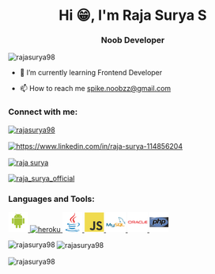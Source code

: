 <h1 align="center">Hi 😁, I'm Raja Surya S</h1>

<h3 align="center">Noob Developer</h3>

<p align="left"> <img src="https://komarev.com/ghpvc/?username=rajasurya98&label=Profile%20views&color=0e75b6&style=flat" alt="rajasurya98" /> </p>

- 🌱 I’m currently learning Frontend Developer

- 📫 How to reach me spike.noobzz@gmail.com

<h3 align="left">Connect with me:</h3>

<p align="left">

<a href="https://twitter.com/rajasurya98" target="blank"><img align="center" src="https://raw.githubusercontent.com/rahuldkjain/github-profile-readme-generator/master/src/images/icons/Social/twitter.svg" alt="rajasurya98" height="30" width="40" /></a>

<a href="https://linkedin.com/in/https://www.linkedin.com/in/raja-surya-114856204" target="blank"><img align="center" src="https://raw.githubusercontent.com/rahuldkjain/github-profile-readme-generator/master/src/images/icons/Social/linked-in-alt.svg" alt="https://www.linkedin.com/in/raja-surya-114856204" height="30" width="40" /></a>

<a href="https://fb.com/raja surya" target="blank"><img align="center" src="https://raw.githubusercontent.com/rahuldkjain/github-profile-readme-generator/master/src/images/icons/Social/facebook.svg" alt="raja surya" height="30" width="40" /></a>

<a href="https://instagram.com/raja_surya_official" target="blank"><img align="center" src="https://raw.githubusercontent.com/rahuldkjain/github-profile-readme-generator/master/src/images/icons/Social/instagram.svg" alt="raja_surya_official" height="30" width="40" /></a>

</p>

<h3 align="left">Languages and Tools:</h3>

<p align="left"> <a href="https://developer.android.com" target="_blank" rel="noreferrer"> <img src="https://raw.githubusercontent.com/devicons/devicon/master/icons/android/android-original-wordmark.svg" alt="android" width="40" height="40"/> </a> <a href="https://heroku.com" target="_blank" rel="noreferrer"> <img src="https://www.vectorlogo.zone/logos/heroku/heroku-icon.svg" alt="heroku" width="40" height="40"/> </a> <a href="https://www.java.com" target="_blank" rel="noreferrer"> <img src="https://raw.githubusercontent.com/devicons/devicon/master/icons/java/java-original.svg" alt="java" width="40" height="40"/> </a> <a href="https://developer.mozilla.org/en-US/docs/Web/JavaScript" target="_blank" rel="noreferrer"> <img src="https://raw.githubusercontent.com/devicons/devicon/master/icons/javascript/javascript-original.svg" alt="javascript" width="40" height="40"/> </a> <a href="https://www.mysql.com/" target="_blank" rel="noreferrer"> <img src="https://raw.githubusercontent.com/devicons/devicon/master/icons/mysql/mysql-original-wordmark.svg" alt="mysql" width="40" height="40"/> </a> <a href="https://www.oracle.com/" target="_blank" rel="noreferrer"> <img src="https://raw.githubusercontent.com/devicons/devicon/master/icons/oracle/oracle-original.svg" alt="oracle" width="40" height="40"/> </a> <a href="https://www.php.net" target="_blank" rel="noreferrer"> <img src="https://raw.githubusercontent.com/devicons/devicon/master/icons/php/php-original.svg" alt="php" width="40" height="40"/> </a> </p>

<p><img align="left" src="https://github-readme-stats.vercel.app/api/top-langs?username=rajasurya98&show_icons=true&locale=en&layout=compact" alt="rajasurya98" /></p>

<p>&nbsp;<img align="center" src="https://github-readme-stats.vercel.app/api?username=rajasurya98&show_icons=true&locale=en" alt="rajasurya98" /></p>

<p><img align="center" src="https://github-readme-streak-stats.herokuapp.com/?user=rajasurya98&" alt="rajasurya98" /></p>
